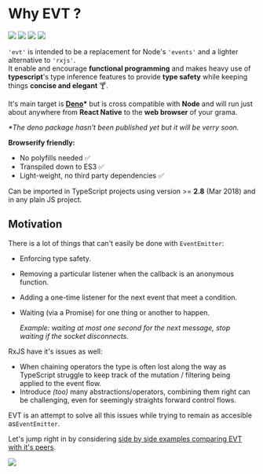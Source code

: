 # Why EVT ?

![](https://img.shields.io/bundlephobia/min/ts-evt) ![](https://img.shields.io/bundlephobia/minzip/ts-evt) ![](https://img.shields.io/david/garronej/ts-evt) ![](https://img.shields.io/npm/l/ts-evt)

`'evt'` is intended to be a replacement for Node's `'events'` and  a lighter alternative to `'rxjs'`.  
It enable and encourage **functional programming** and makes heavy use of **typescript**'s type inference features to provide **type safety** while keeping things **concise and elegant** 🍸.

It's main target is [**Deno**](https://github.com/denoland/deno)**\***  but is cross compatible with **Node** and will run just about anywhere from **React Native** to the **web browser** of your grama.

_\*The deno package hasn't been published yet but it will be verry soon._

**Browserify friendly:**

* No polyfills needed ✅  
* Transpiled down to ES3 ✅  
* Light-weight, no third party dependencies ✅   

Can be imported in TypeScript projects using version &gt;= **2.8** \(Mar 2018\) and in any plain JS project.

## Motivation

There is a lot of things that can't easily be done with `EventEmitter`:

* Enforcing type safety. 
* Removing a particular listener when the callback is an anonymous function.
* Adding a one-time listener for the next event that meet a condition.
* Waiting \(via a Promise\) for one thing or another to happen.

  _Example: waiting at most one second for the next message, stop waiting if the socket disconnects._

RxJS have it's issues as well:

* When chaining operators the type is often lost along the way as TypeScript struggle to keep track of the mutation / filtering being applied to the event flow.
* Introduce _\(too\)_ many abstractions/operators, combining them right can be challenging, even for seemingly straights forward control flows.

EVT is an attempt to solve all this issues while trying to remain as accesible as`EventEmitter`.

Let's jump right in by considering [side by side examples comparing EVT with it's peers](https://docs.ts-evt.dev/overview).

![](https://ts-evt.dev/assets/img/gun-vs-sword.gif)

